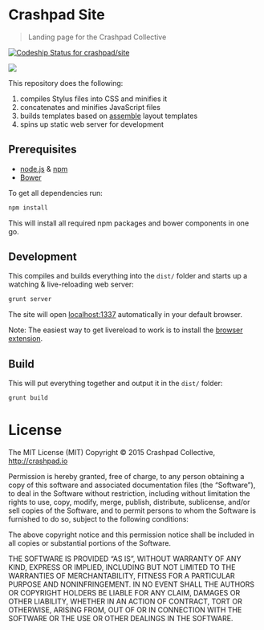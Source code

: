 # Crashpad Site

> Landing page for the Crashpad Collective

[ ![Codeship Status for crashpad/site](https://www.codeship.io/projects/fdda2d50-e5b7-0132-fa1c-266c7b4e6c8b/status?branch=master)](https://www.codeship.io/projects/82082)

![](https://cloud.githubusercontent.com/assets/90316/7809315/8af76382-0399-11e5-8429-3446d1633afe.gif)

This repository does the following:

1. compiles Stylus files into CSS and minifies it
2. concatenates and minifies JavaScript files
3. builds templates based on [assemble](http://assemble.io) layout templates
4. spins up static web server for development

## Prerequisites

- [node.js](http://nodejs.org/) & [npm](https://npmjs.org/)
- [Bower](http://bower.io/)


To get all dependencies run:
```bash
npm install
```

This will install all required npm packages and bower components in one go.


## Development

This compiles and builds everything into the `dist/` folder and starts up a watching & live-reloading web server:

```bash
grunt server
```

The site will open [localhost:1337](http://localhost:1337) automatically in your default browser.

Note: The easiest way to get livereload to work is to install the [browser extension](http://feedback.livereload.com/knowledgebase/articles/86242-how-do-i-install-and-use-the-browser-extensions-).


## Build

This will put everything together and output it in the `dist/` folder:

```bash
grunt build
```

# License

The MIT License (MIT)
Copyright © 2015 Crashpad Collective, http://crashpad.io

Permission is hereby granted, free of charge, to any person obtaining a copy of this software and associated documentation files (the “Software”), to deal in the Software without restriction, including without limitation the rights to use, copy, modify, merge, publish, distribute, sublicense, and/or sell copies of the Software, and to permit persons to whom the Software is furnished to do so, subject to the following conditions:

The above copyright notice and this permission notice shall be included in all copies or substantial portions of the Software.

THE SOFTWARE IS PROVIDED “AS IS”, WITHOUT WARRANTY OF ANY KIND, EXPRESS OR IMPLIED, INCLUDING BUT NOT LIMITED TO THE WARRANTIES OF MERCHANTABILITY, FITNESS FOR A PARTICULAR PURPOSE AND NONINFRINGEMENT. IN NO EVENT SHALL THE AUTHORS OR COPYRIGHT HOLDERS BE LIABLE FOR ANY CLAIM, DAMAGES OR OTHER LIABILITY, WHETHER IN AN ACTION OF CONTRACT, TORT OR OTHERWISE, ARISING FROM, OUT OF OR IN CONNECTION WITH THE SOFTWARE OR THE USE OR OTHER DEALINGS IN THE SOFTWARE.
